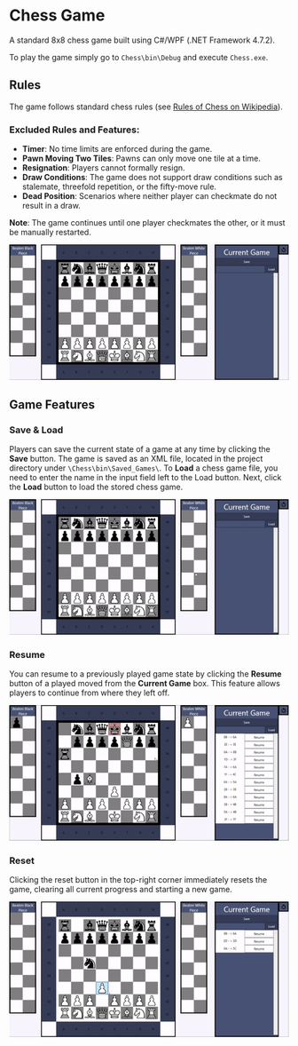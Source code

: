 # Chess Game

A standard 8x8 chess game built using C#/WPF (.NET Framework 4.7.2).

To play the game simply go to `Chess\bin\Debug` and execute `Chess.exe`.

## Rules

The game follows standard chess rules (see [Rules of Chess on Wikipedia](https://en.wikipedia.org/wiki/Rules_of_chess)).

### Excluded Rules and Features:

- **Timer**: No time limits are enforced during the game.
- **Pawn Moving Two Tiles**: Pawns can only move one tile at a time.
- **Resignation**: Players cannot formally resign.
- **Draw Conditions**: The game does not support draw conditions such as stalemate, threefold repetition, or the fifty-move rule.
- **Dead Position**: Scenarios where neither player can checkmate do not result in a draw.

**Note**: The game continues until one player checkmates the other, or it must be manually restarted.

![Chess Game](./Gifs/ChessGame.gif)

## Game Features

### Save & Load

Players can save the current state of a game at any time by clicking the **Save** button. The game is saved as an XML file, located in the project directory under `\Chess\bin\Saved_Games\`. To **Load** a chess game file, you need to enter the name in the input field left to the Load button. Next, click the **Load** button to load the stored chess game.

![Saving and Loading Chess Game](./Gifs/Save_and_Load.gif)

### Resume

You can resume to a previously played game state by clicking the **Resume** button of a played moved from the **Current Game** box. This feature allows players to continue from where they left off.

![Resuming Chess Game](./Gifs/Resume.gif)

### Reset

Clicking the reset button in the top-right corner immediately resets the game, clearing all current progress and starting a new game.

![Resetting Chess Game](./Gifs/Reset.gif)
